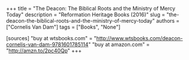 +++
title = "The Deacon: The Biblical Roots and the Ministry of Mercy Today"
description = "Reformation Heritage Books (2016)"
slug = "the-deacon-the-biblical-roots-and-the-ministry-of-mercy-today"
authors = ["Cornelis Van Dam"]
tags = ["Books", "None"]

[sources]
"buy at wtsbooks.com" = "http://www.wtsbooks.com/deacon-cornelis-van-dam-9781601785114"
"buy at amazon.com" = "http://amzn.to/2pc40Qp"
+++

